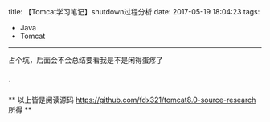 title: 【Tomcat学习笔记】shutdown过程分析
date: 2017-05-19 18:04:23
tags:
- Java
- Tomcat
---
占个坑，后面会不会总结要看我是不是闲得蛋疼了

##### .
** 以上皆是阅读源码 https://github.com/fdx321/tomcat8.0-source-research 所得 **
